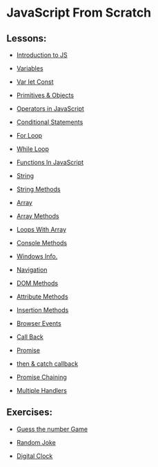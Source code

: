 # JavaScript From Scratch


## Lessons:
-  [Introduction to JS](https://github.com/Shubham-Bhoite/JavaScript-Programming/blob/main/Lessons/introduction.md)

- [Variables](https://github.com/Shubham-Bhoite/JavaScript-Programming/blob/main/Lessons/Variables.js)

- [Var let Const](https://github.com/Shubham-Bhoite/JavaScript-Programming/blob/main/Lessons/VarLetConst.js)

- [Primitives & Objects](https://github.com/Shubham-Bhoite/JavaScript-Programming/blob/main/Lessons/Primitives.js)

- [Operators in JavaScript](https://github.com/Shubham-Bhoite/JavaScript-Programming/blob/main/Lessons/Operators.js)

- [Conditional Statements](https://github.com/Shubham-Bhoite/JavaScript-Programming/blob/main/Lessons/ConditionalStatements.js)

- [For Loop](https://github.com/Shubham-Bhoite/JavaScript-Programming/blob/main/Lessons/ForLoop.js)

- [While Loop](https://github.com/Shubham-Bhoite/JavaScript-Programming/blob/main/Lessons/WhileLoop.js)

- [Functions In JavaScript](https://github.com/Shubham-Bhoite/JavaScript-Programming/blob/main/Lessons/FunctionInJS.js)

- [String](https://github.com/Shubham-Bhoite/JavaScript-Programming/blob/main/Lessons/Strings.js)

- [String Methods](https://github.com/Shubham-Bhoite/JavaScript-Programming/blob/main/Lessons/StringMethods.js)

- [Array](https://github.com/Shubham-Bhoite/JavaScript-Programming/blob/main/Lessons/Arrays.js)

- [Array Methods](https://github.com/Shubham-Bhoite/JavaScript-Programming/blob/main/Lessons/ArrayMethods.js)

- [Loops With Array](https://github.com/Shubham-Bhoite/JavaScript-Programming/blob/main/Lessons/LoopsInArray.js)

- [Console Methods](https://github.com/Shubham-Bhoite/JavaScript-Programming/blob/main/Lessons/ConsoleTypes.js)

- [Windows Info.](https://github.com/Shubham-Bhoite/JavaScript-Programming/blob/main/Lessons/Windows.md)

- [Navigation](https://github.com/Shubham-Bhoite/JavaScript-Programming/tree/main/Lessons/Navigation)

- [DOM Methods](https://github.com/Shubham-Bhoite/JavaScript-Programming/tree/main/Lessons/DOM-Methods)

- [Attribute Methods](https://github.com/Shubham-Bhoite/JavaScript-Programming/tree/main/Lessons/AttributesMethods)

- [Insertion Methods](https://github.com/Shubham-Bhoite/JavaScript-Programming/tree/main/Lessons/InsertionMethods)

- [Browser Events](https://github.com/Shubham-Bhoite/JavaScript-Programming/blob/main/Lessons/BrowserEvents.md)

- [Call Back]()

- [Promise]()

- [then & catch callback]()

- [Promise Chaining]()

- [Multiple Handlers]()





## Exercises:

- [Guess the number Game](https://github.com/Shubham-Bhoite/JavaScript-Programming/blob/main/Exercises/Ex-1.js)

- [Random Joke](https://github.com/Shubham-Bhoite/JavaScript-Programming/tree/main/Exercises/Ex-2.js)

- [Digital Clock](https://github.com/Shubham-Bhoite/JavaScript-Programming/tree/main/Exercises/Ex-3)
